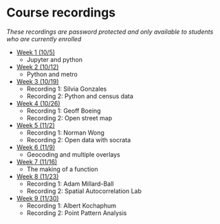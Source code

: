 # Course recordings

*These recordings are password protected and only available to students who are currently enrolled*

- [Week 1 (10/5)](https://ucla.zoom.us/rec/share/DcQ59rmD4lHO9xnUdyAB0F6u60S1Q4G_QiF4-3fj0VvVVlLjhVkcjj6iZYTUTEb0.MTi2IeRHwIZ2P8ul)
  - Jupyter and python
- [Week 2 (10/12)](https://ucla.zoom.us/rec/share/R63dOKRUFJvLWT_Txy33ST_Fc-_d7UKCTaFqeBZfBLn_Ba2srt63VphUC879kd54.r3e0Uj7YBDSKDXQO)
  - Python and metro
- [Week 3 (10/19)](https://ucla.zoom.us/rec/share/6H9cP5zb0RJyi92IQDnRB1d9GiqzTmEfWlPU0Bc-do3AWGjs_67wLTA-QqpMWxq_.W7egQNlYFni117my)
  - Recording 1: Silvia Gonzales
  - Recording 2: Python and census data
- [Week 4 (10/26)](https://ucla.zoom.us/rec/share/edQ4AiCSi07WcY5jt5jYCrfGQRmi_yslAFivg6Wdh4W-snWUXqAZDrjxKStFUYVH.OjgM16bX9tu3deIe)
  - Recording 1: Geoff Boeing
  - Recording 2: Open street map
- [Week 5 (11/2)](https://ucla.zoom.us/rec/share/yw5-FH_3UvxGyQ1RV8eP4funkY4NpuJ_s8ztMTGDpeUaFNCHVHnOP05saAcnNE1e.pN5_6ScZVBLSe7-F)
  - Recording 1: Norman Wong
  - Recording 2: Open data with socrata
- [Week 6 (11/9)](https://ucla.zoom.us/rec/share/HQuVD9x_TbBAULOnv77sJ6gTjSkkY_edN87_32N6QYUjGQ2ZNlvO-Lv8j4peUtp1.KTt34Ly__4uWlWXN)
  - Geocoding and multiple overlays
- [Week 7 (11/16)](https://ucla.zoom.us/rec/share/gTQvU5FV6d_AJ2uIrfgEwfYvfEo2iNkTAZwR_HI_XHiE5xDZR2bfQrV_XViis0J0.XxfcKZF8vSUxeMiJ)
  - The making of a function
- [Week 8 (11/23)](https://ucla.zoom.us/rec/share/j6MjsYyns2AO-MHAdL79uV8t7zQr979TD9lCnq84oqkQMZws9pXSfstEeRr0bvgA.ttX8x4vBD6viii2S)
  - Recording 1: Adam Millard-Ball
  - Recording 2: Spatial Autocorrelation Lab
- [Week 9 (11/30)](https://ucla.zoom.us/rec/share/dQLjMPjNht3zATHvMOTy5FVAXv1_CdxZ9UOTzuW218u3q2bIpLt3IRoHYNafmaWd.8SA_dPqF5QilFpBZ)
  - Recording 1: Albert Kochaphum
  - Recording 2: Point Pattern Analysis

